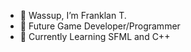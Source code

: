 - 👋 Wassup, I’m Franklan T.
- 👀 Future Game Developer/Programmer
- 🌱 Currently Learning SFML and C++

<!---
K1ngFRNK/K1ngFRNK is a ✨ special ✨ repository because its `README.md` (this file) appears on your GitHub profile.
You can click the Preview link to take a look at your changes.
--->
